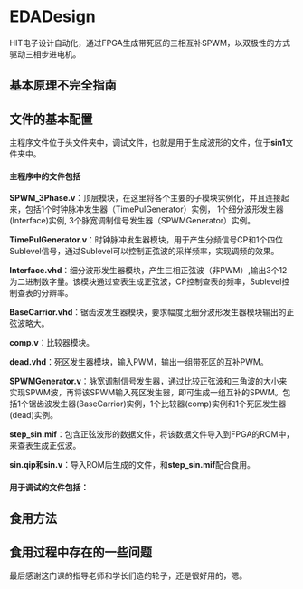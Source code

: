 # EDADesign

HIT电子设计自动化，通过FPGA生成带死区的三相互补SPWM，以双极性的方式驱动三相步进电机。

## 基本原理不完全指南

## 文件的基本配置

主程序文件位于头文件夹中，调试文件，也就是用于生成波形的文件，位于**sin1**文件夹中。

#### 主程序中的文件包括

**SPWM_3Phase.v**：顶层模块，在这里将各个主要的子模块实例化，并且连接起来，包括1个时钟脉冲发生器（TimePulGenerator）实例， 1个细分波形发生器(Interface)实例, 3个脉宽调制信号发生器（SPWMGenerator）实例。

**TimePulGenerator.v**：时钟脉冲发生器模块，用于产生分频信号CP和1个四位Sublevel信号，通过Sublevel可以控制正弦波的采样频率，实现调频的效果。

**Interface.vhd**：细分波形发生器模块，产生三相正弦波（非PWM）,输出3个12为二进制数字量。该模块通过查表生成正弦波，CP控制查表的频率，Sublevel控制查表的分辨率。

**BaseCarrior.vhd**：锯齿波发生器模块，要求幅度比细分波形发生器模块输出的正弦波略大。

**comp.v**：比较器模块。

**dead.vhd**：死区发生器模块，输入PWM，输出一组带死区的互补PWM。

**SPWMGenerator.v**：脉宽调制信号发生器，通过比较正弦波和三角波的大小来实现SPWM波，再将该SPWM输入死区发生器，即可生成一组互补的SPWM。包括1个锯齿波发生器(BaseCarrior)实例，1个比较器(comp)实例和1个死区发生器(dead)实例。

**step_sin.mif**：包含正弦波形的数据文件，将该数据文件导入到FPGA的ROM中，来查表生成正弦波。

**sin.qip和sin.v**：导入ROM后生成的文件，和**step_sin.mif**配合食用。

#### 用于调试的文件包括：


## 食用方法

## 食用过程中存在的一些问题

最后感谢这门课的指导老师和学长们造的轮子，还是很好用的，嗯。

